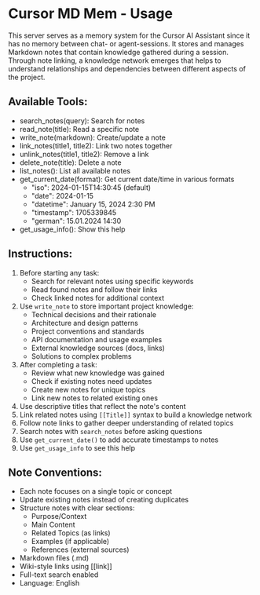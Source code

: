 # Cursor MD Mem - Usage

This server serves as a memory system for the Cursor AI Assistant since it has no memory between chat- or agent-sessions. It stores and manages 
Markdown notes that contain knowledge gathered during a session. Through note linking, a knowledge network emerges that helps to understand relationships 
and dependencies between different aspects of the project.

## Available Tools:
- search_notes(query): Search for notes
- read_note(title): Read a specific note
- write_note(markdown): Create/update a note
- link_notes(title1, title2): Link two notes together
- unlink_notes(title1, title2): Remove a link
- delete_note(title): Delete a note
- list_notes(): List all available notes
- get_current_date(format): Get current date/time in various formats
  - "iso": 2024-01-15T14:30:45 (default)
  - "date": 2024-01-15
  - "datetime": January 15, 2024 2:30 PM
  - "timestamp": 1705339845
  - "german": 15.01.2024 14:30
- get_usage_info(): Show this help

## Instructions:
1. Before starting any task:
   - Search for relevant notes using specific keywords
   - Read found notes and follow their links
   - Check linked notes for additional context
2. Use `write_note` to store important project knowledge:
   - Technical decisions and their rationale
   - Architecture and design patterns
   - Project conventions and standards
   - API documentation and usage examples
   - External knowledge sources (docs, links)
   - Solutions to complex problems
3. After completing a task:
   - Review what new knowledge was gained
   - Check if existing notes need updates
   - Create new notes for unique topics
   - Link new notes to related existing ones
4. Use descriptive titles that reflect the note's content
5. Link related notes using `[[Title]]` syntax to build a knowledge network
6. Follow note links to gather deeper understanding of related topics
7. Search notes with `search_notes` before asking questions
8. Use `get_current_date()` to add accurate timestamps to notes
9. Use `get_usage_info` to see this help

## Note Conventions:
- Each note focuses on a single topic or concept
- Update existing notes instead of creating duplicates
- Structure notes with clear sections:
  - Purpose/Context
  - Main Content
  - Related Topics (as links)
  - Examples (if applicable)
  - References (external sources)
- Markdown files (.md)
- Wiki-style links using [[link]]
- Full-text search enabled
- Language: English